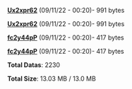 [**Ux2xpr62**](/data/Ux2xpr62.txt) (09/11/22 - 00:20)- 991 bytes

[**Ux2xpr62**](/data/Ux2xpr62.txt) (09/11/22 - 00:20)- 991 bytes

[**fc2y44pP**](/data/fc2y44pP.txt) (09/11/22 - 00:20)- 417 bytes

[**fc2y44pP**](/data/fc2y44pP.txt) (09/11/22 - 00:20)- 417 bytes

**Total Datas**: 2230

**Total Size**: 13.03 MB / 13.0 MB